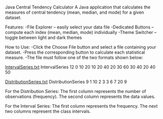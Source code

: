 Java Central Tendency Calculator
A Java application that calculates the measures of central tendency (mean, median, and mode) for a given dataset.

Features:
  -File Explorer – easily select your data file
  -Dedicated Buttons – compute each index (mean, median, mode) individually
  -Theme Switcher – toggle between light and dark themes

How to Use:
  -Click the Choose File button and select a file containing your dataset.
  -Press the corresponding button to calculate each statistical measure.
  -The file must follow one of the two formats shown below:
    
  [IntervalSeries.txt](https://github.com/user-attachments/files/23015544/IntervalSeries.txt)
IntervalSeries
12 0 10
20 10 20
40 20 30
60 30 40
20 40 50

[DistributionSeries.txt](https://github.com/user-attachments/files/23015549/DistributionSeries.txt)
DistributionSeries
9 1
10 2
3 3
6 7
20 9

For the Distribution Series:
  The first column represents the number of observations (frequency).
  The second column represents the data values.

For the Interval Series:
  The first column represents the frequency.
  The next two columns represent the class intervals.
